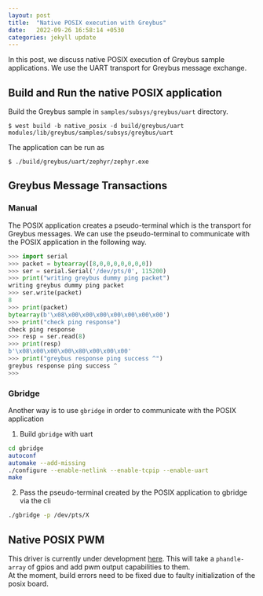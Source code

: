 ```yaml
---
layout: post
title:  "Native POSIX execution with Greybus"
date:   2022-09-26 16:58:14 +0530
categories: jekyll update
---
```

In this post, we discuss native POSIX execution of Greybus sample applications.
We use the UART transport for Greybus message exchange. 

## Build and Run the native POSIX application

Build the Greybus sample in `samples/subsys/greybus/uart` directory. 

``` 
$ west build -b native_posix -d build/greybus/uart modules/lib/greybus/samples/subsys/greybus/uart
```

The application can be run as

```
$ ./build/greybus/uart/zephyr/zephyr.exe
```

## Greybus Message Transactions

### Manual

The POSIX application creates a pseudo-terminal which is the transport for Greybus messages. We can use the pseudo-terminal to communicate with the POSIX application in the following way.

```python
>>> import serial
>>> packet = bytearray([8,0,0,0,0,0,0,0])
>>> ser = serial.Serial('/dev/pts/0', 115200)
>>> print("writing greybus dummy ping packet")
writing greybus dummy ping packet
>>> ser.write(packet)
8
>>> print(packet)
bytearray(b'\x08\x00\x00\x00\x00\x00\x00\x00')
>>> print("check ping response")
check ping response
>>> resp = ser.read(8)
>>> print(resp)
b'\x08\x00\x00\x00\x80\x00\x00\x00'
>>> print("greybus response ping success ^")
greybus response ping success ^
>>> 
```

### Gbridge

Another way is to use `gbridge` in order to communicate with the POSIX application

1. Build `gbridge` with uart 
```bash
cd gbridge
autoconf
automake --add-missing
./configure --enable-netlink --enable-tcpip --enable-uart
make
```

2. Pass the pseudo-terminal created by the POSIX application to gbridge via the cli
```bash
./gbridge -p /dev/pts/X
```


## Native POSIX PWM

This driver is currently under development [here](https://git.beagleboard.org/gsoc/greybus/zephyr/-/tree/pwm_posix_wip).
This will take a `phandle-array` of gpios and add pwm output capabilities to them.  
At the moment, build errors need to be fixed due to faulty initialization of the posix board.
